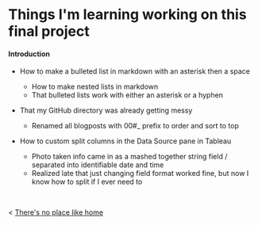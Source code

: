 # Things I'm learning working on this final project

#### Introduction

* How to make a bulleted list in markdown with an asterisk then a space
    * How to make nested lists in markdown
    * That bulleted lists work with either an asterisk or a hyphen

* That my GitHub directory was already getting messy
    * Renamed all blogposts with 00#_ prefix to order and sort to top
    
* How to custom split columns in the Data Source pane in Tableau
    * Photo taken info came in as a mashed together string field / separated into identifiable date and time
    * Realized late that just changing field format worked fine, but now I know how to split if I ever need to






  &nbsp; &nbsp; &nbsp; &nbsp;
  

< [There's no place like home](./index.md)
